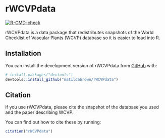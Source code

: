 
# rWCVPdata

<!-- badges: start -->
[![R-CMD-check](https://github.com/matildabrown/rWCVPdata/workflows/R-CMD-check/badge.svg)](https://github.com/matildabrown/rWCVPdata/actions)
<!-- badges: end -->

rWCVPdata is a data package that redistributes snapshots of the World Checklist of Vascular Plants (WCVP) database so it is easier to load into R.

## Installation

You can install the development version of rWCVPdata from [GitHub](https://github.com/) with:

``` r
# install.packages("devtools")
devtools::install_github("matildabrown/rWCVPdata")
```

## Citation

If you use rWCVPdata, please cite the snapshot of the database you used and the paper describing WCVP.

You can find out how to cite these by running:
``` r
citation("rWCVPdata")
```
